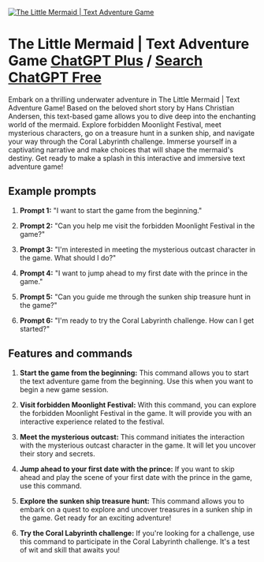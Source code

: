 
[![The Little Mermaid  |  Text Adventure Game](https://files.oaiusercontent.com/file-O7YkXewmLx1jvMRXAIDh1CPQ?se=2123-10-17T05%3A37%3A00Z&sp=r&sv=2021-08-06&sr=b&rscc=max-age%3D31536000%2C%20immutable&rscd=attachment%3B%20filename%3DScreenshot%25202023-11-09%2520at%25209.11.53%2520PM.png&sig=ZTMj4WO7L4gwHF2iMu/K/CgzuVD%2BFALMGRJfNoR5QTQ%3D)](https://chat.openai.com/g/g-2ppqUhNLA-the-little-mermaid-text-adventure-game)

# The Little Mermaid  |  Text Adventure Game [ChatGPT Plus](https://chat.openai.com/g/g-2ppqUhNLA-the-little-mermaid-text-adventure-game) / [Search ChatGPT Free](https://gptcall.net/index.html#/?search=The%20Little%20Mermaid%20%20%7C%20%20Text%20Adventure%20Game)

Embark on a thrilling underwater adventure in The Little Mermaid | Text Adventure Game! Based on the beloved short story by Hans Christian Andersen, this text-based game allows you to dive deep into the enchanting world of the mermaid. Explore forbidden Moonlight Festival, meet mysterious characters, go on a treasure hunt in a sunken ship, and navigate your way through the Coral Labyrinth challenge. Immerse yourself in a captivating narrative and make choices that will shape the mermaid's destiny. Get ready to make a splash in this interactive and immersive text adventure game!

## Example prompts

1. **Prompt 1:** "I want to start the game from the beginning."

2. **Prompt 2:** "Can you help me visit the forbidden Moonlight Festival in the game?"

3. **Prompt 3:** "I'm interested in meeting the mysterious outcast character in the game. What should I do?"

4. **Prompt 4:** "I want to jump ahead to my first date with the prince in the game."

5. **Prompt 5:** "Can you guide me through the sunken ship treasure hunt in the game?"

6. **Prompt 6:** "I'm ready to try the Coral Labyrinth challenge. How can I get started?"

## Features and commands

1. **Start the game from the beginning:** This command allows you to start the text adventure game from the beginning. Use this when you want to begin a new game session.

2. **Visit forbidden Moonlight Festival:** With this command, you can explore the forbidden Moonlight Festival in the game. It will provide you with an interactive experience related to the festival.

3. **Meet the mysterious outcast:** This command initiates the interaction with the mysterious outcast character in the game. It will let you uncover their story and secrets.

4. **Jump ahead to your first date with the prince:** If you want to skip ahead and play the scene of your first date with the prince in the game, use this command.

5. **Explore the sunken ship treasure hunt:** This command allows you to embark on a quest to explore and uncover treasures in a sunken ship in the game. Get ready for an exciting adventure!

6. **Try the Coral Labyrinth challenge:** If you're looking for a challenge, use this command to participate in the Coral Labyrinth challenge. It's a test of wit and skill that awaits you!


